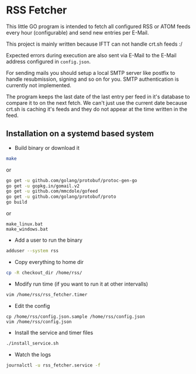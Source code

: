 # RSS Fetcher
This little GO program is intended to fetch all configured RSS or ATOM feeds every hour (configurable) and send new entries per E-Mail.

This project is mainly written because IFTT can not handle crt.sh feeds :/

Expected errors during execution are also sent via E-Mail to the E-Mail address configured in `config.json`.

For sending mails you should setup a local SMTP server like postfix to handle resubmission, signing and so on for you. SMTP authentication is currently not implemented.

The program keeps the last date of the last entry per feed in it's database to compare it to on the next fetch.
We can't just use the current date because crt.sh is caching it's feeds and they do not appear at the time written in the feed.

## Installation on a systemd based system
* Build binary or download it
```bash
make
```
or
```bash
go get -u github.com/golang/protobuf/protoc-gen-go
go get -u gopkg.in/gomail.v2
go get -u github.com/mmcdole/gofeed
go get -u github.com/golang/protobuf/proto
go build
```
or
```
make_linux.bat
make_windows.bat
```

* Add a user to run the binary
```bash
adduser --system rss
```

* Copy everything to home dir
```bash
cp -R checkout_dir /home/rss/
```

* Modify run time (if you want to run it at other intervalls)
```bash
vim /home/rss/rss_fetcher.timer
```

* Edit the config
```
cp /home/rss/config.json.sample /home/rss/config.json
vim /home/rss/config.json
```

* Install the service and timer files
```bash
./install_service.sh
```

* Watch the logs
```bash
journalctl -u rss_fetcher.service -f
```
